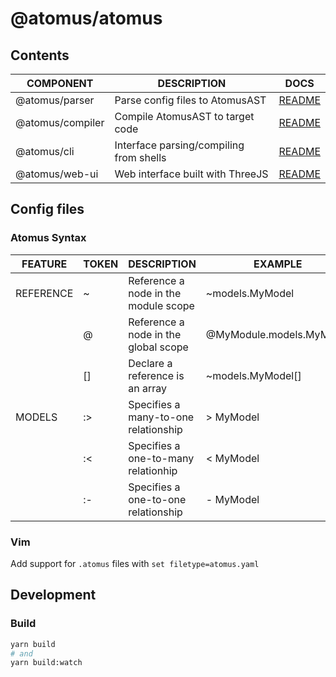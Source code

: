 # @atomus/atomus

## Contents

| COMPONENT        | DESCRIPTION                             | DOCS                           |
| ---------------  | --------------------------------------- | ------------------------------ |
| @atomus/parser   | Parse config files to AtomusAST         | [README](./parser/README.md)   |
| @atomus/compiler | Compile AtomusAST to target code        | [README](./compiler/README.md) |
| @atomus/cli      | Interface parsing/compiling from shells | [README](./cli/README.md)      |
| @atomus/web-ui   | Web interface built with ThreeJS        | [README](./web-ui/README.md)      |

## Config files

### Atomus Syntax

| FEATURE   | TOKEN | DESCRIPTION                          | EXAMPLE                  |
| --------- | ----- | ------------------------------------ | ------------------------ |
| REFERENCE | ~     | Reference a node in the module scope | ~models.MyModel          |
|           | @     | Reference a node in the global scope | @MyModule.models.MyModel |
|           | []    | Declare a reference is an array      | ~models.MyModel[]        |
| MODELS    | :>    | Specifies a many-to-one relationship | > MyModel                |
|           | :<    | Specifies a one-to-many relationhip  | < MyModel                |
|           | :-    | Specifies a one-to-one relationship  | - MyModel                |

### Vim

Add support for `.atomus` files with `set filetype=atomus.yaml`

## Development

### Build

```bash
yarn build
# and
yarn build:watch
```

